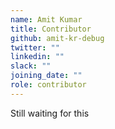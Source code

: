 ```yaml
---
name: Amit Kumar
title: Contributor
github: amit-kr-debug
twitter: ""
linkedin: ""
slack: ""
joining_date: ""
role: contributor
---
```


Still waiting for this
